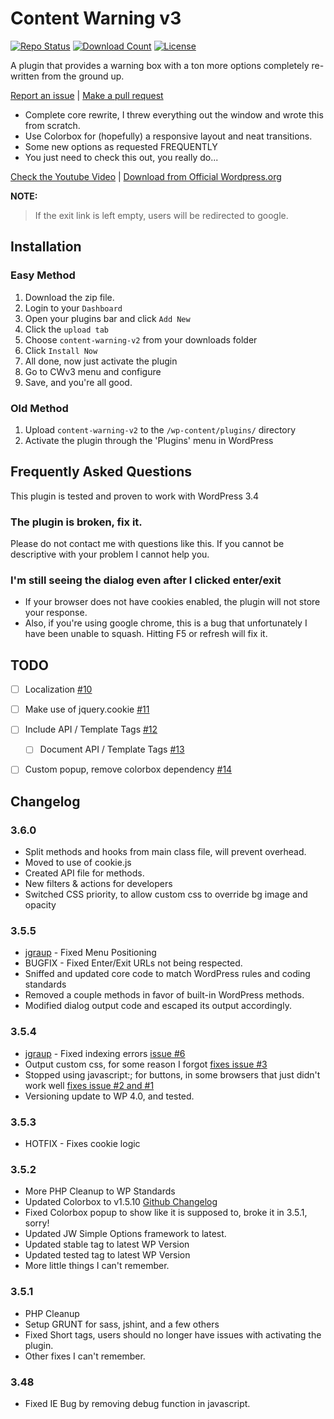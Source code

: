 # Content Warning v3
[![Repo Status](http://plugish.com/svg_images/passing.svg)](https://wordpress.org/plugins/content-warning-v2/)
[![Download Count](http://plugish.com/svg_images/cwv3_downloads.svg)](https://wordpress.org/plugins/content-warning-v2/)
[![License](http://plugish.com/svg_images/license.svg)](https://wordpress.org/plugins/content-warning-v2/)

A plugin that provides a warning box with a ton more options completely re-written from the ground up.

[Report an issue](https://github.com/JayWood/content-warning-v3/issues) | [Make a pull request](https://github.com/JayWood/content-warning-v3/pulls)

* Complete core rewrite, I threw everything out the window and wrote this from scratch.
* Use Colorbox for (hopefully) a responsive layout and neat transitions.
* Some new options as requested FREQUENTLY
* You just need to check this out, you really do...

[Check the Youtube Video](https://www.youtube.com/watch?v=0_ZNojpYuwk) | [Download from Official Wordpress.org](http://wordpress.org/plugins/content-warning-v2)

**NOTE:**

> If the exit link is left empty, users will be redirected to google.

## Installation

### Easy Method

1. Download the zip file.
1. Login to your `Dashboard`
1. Open your plugins bar and click `Add New`
1. Click the `upload tab`
1. Choose `content-warning-v2` from your downloads folder
1. Click `Install Now`
1. All done, now just activate the plugin
1. Go to CWv3 menu and configure
1. Save, and you're all good.

### Old Method
1. Upload `content-warning-v2` to the `/wp-content/plugins/` directory
1. Activate the plugin through the 'Plugins' menu in WordPress

## Frequently Asked Questions

This plugin is tested and proven to work with WordPress 3.4

### The plugin is broken, fix it.

Please do not contact me with questions like this.  If you cannot be descriptive with your problem I cannot help you.

### I'm still seeing the dialog even after I clicked enter/exit

* If your browser does not have cookies enabled, the plugin will not store your response.
* Also, if you're using google chrome, this is a bug that unfortunately I have been unable to squash.  Hitting F5 or refresh will fix it.

## TODO

- [ ] Localization [#10](https://github.com/JayWood/content-warning-v3/issues/10)
- [ ] Make use of jquery.cookie [#11](https://github.com/JayWood/content-warning-v3/issues/11)
- [ ] Include API / Template Tags [#12](https://github.com/JayWood/content-warning-v3/issues/12)
	- [ ] Document API / Template Tags [#13](https://github.com/JayWood/content-warning-v3/issues/13)
- [ ] Custom popup, remove colorbox dependency [#14](https://github.com/JayWood/content-warning-v3/issues/14)


## Changelog

### 3.6.0
* Split methods and hooks from main class file, will prevent overhead.
* Moved to use of cookie.js
* Created API file for methods.
* New filters & actions for developers
* Switched CSS priority, to allow custom css to override bg image and opacity

### 3.5.5
* [jgraup](https://github.com/jgraup) - Fixed Menu Positioning
* BUGFIX - Fixed Enter/Exit URLs not being respected.
* Sniffed and updated core code to match WordPress rules and coding standards
* Removed a couple methods in favor of built-in WordPress methods.
* Modified dialog output code and escaped its output accordingly.


### 3.5.4
* [jgraup](https://github.com/jgraup) - Fixed indexing errors [issue #6](https://github.com/JayWood/content-warning-v3/issues/6)
* Output custom css, for some reason I forgot [fixes issue #3](https://github.com/JayWood/content-warning-v3/issues/3)
* Stopped using javascript:; for buttons, in some browsers that just didn't work well [fixes issue #2 and #1](https://github.com/JayWood/content-warning-v3/issues/2)
* Versioning update to WP 4.0, and tested.

### 3.5.3
* HOTFIX - Fixes cookie logic

### 3.5.2
* More PHP Cleanup to WP Standards
* Updated Colorbox to v1.5.10 [Github Changelog](https://github.com/jackmoore/colorbox#changelog)
* Fixed Colorbox popup to show like it is supposed to, broke it in 3.5.1, sorry!
* Updated JW Simple Options framework to latest.
* Updated stable tag to latest WP Version
* Updated tested tag to latest WP Version
* More little things I can't remember.

### 3.5.1
* PHP Cleanup
* Setup GRUNT for sass, jshint, and a few others
* Fixed Short tags, users should no longer have issues with activating the plugin.
* Other fixes I can't remember.

### 3.48
* Fixed IE Bug by removing debug function in javascript.

